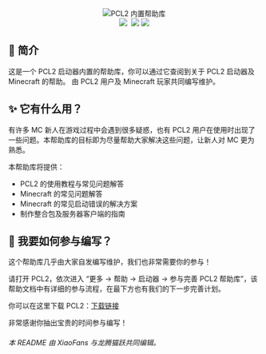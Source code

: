 <div align="center"><img src="https://i.loli.net/2021/04/27/ia7zksgDwZfm5Pt.png" alt="PCL2 内置帮助库"/></div>
<div align="center"><img src="https://img.shields.io/github/stars/LTCatt/PCL2Help">&nbsp; <img src="https://img.shields.io/github/forks/LTCatt/PCL2Help?color=%23f8e71c">&nbsp;<img src="https://img.shields.io/github/issues/LTCatt/PCL2Help?color=%237ed321"></div>

  

## 💎 简介

这是一个 PCL2 启动器内置的帮助库，你可以通过它查阅到关于 PCL2 启动器及 Minecraft 的帮助。 由 PCL2 用户及 Minecraft 玩家共同编写维护。

## ✨ 它有什么用？

有许多 MC 新人在游戏过程中会遇到很多疑惑，也有 PCL2 用户在使用时出现了一些问题。本帮助库的目标即为尽量帮助大家解决这些问题，让新人对 MC 更为熟悉。

本帮助库将提供： 

- PCL2 的使用教程与常见问题解答
- Minecraft 的常见问题解答
- Minecraft 的常见启动错误的解决方案
- 制作整合包及服务器客户端的指南

## 🎨 我要如何参与编写？

这个帮助库几乎由大家自发编写维护，我们也非常需要你的参与！

请打开 PCL2，依次进入 “更多 → 帮助 → 启动器 → 参与完善 PCL2 帮助库”，该帮助文档中有详细的参与流程，在最下方也有我们的下一步完善计划。

你可以在这里下载 PCL2：[下载链接](https://afdian.net/p/0164034c016c11ebafcb52540025c377)

非常感谢你抽出宝贵的时间参与编写！

###### 本 README 由 XiaoFans 与龙腾猫跃共同编辑。
